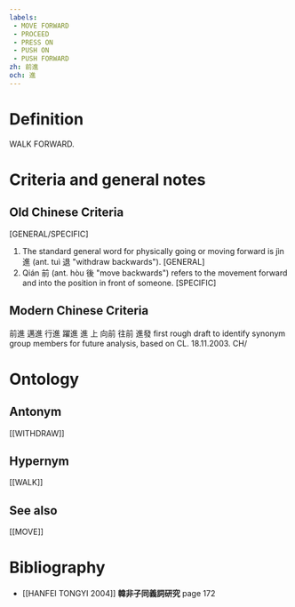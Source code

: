 ```yaml
---
labels: 
 - MOVE FORWARD
 - PROCEED
 - PRESS ON
 - PUSH ON
 - PUSH FORWARD
zh: 前進
och: 進
---
```


# Definition
WALK FORWARD.
# Criteria and general notes
## Old Chinese Criteria
[GENERAL/SPECIFIC]
1. The standard general word for physically going or moving forward is jìn 進 (ant. tuì 退 "withdraw backwards").
[GENERAL]
2. Qián 前 (ant. hòu 後 "move backwards") refers to the movement forward and into the position in front of someone.
[SPECIFIC]
## Modern Chinese Criteria
前進
邁進
行進
躍進
進
上
向前
往前
進發
first rough draft to identify synonym group members for future analysis, based on CL. 18.11.2003. CH/
# Ontology

## Antonym
[[WITHDRAW]]
## Hypernym
[[WALK]]
## See also
[[MOVE]]
# Bibliography
- [[HANFEI TONGYI 2004]]
**韓非子同義詞研究** page 172

